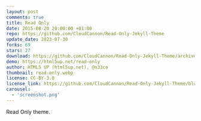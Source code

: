 ```yaml
---
layout: post
comments: true
title: Read Only
date: 2015-08-20 20:00:00 +01:00
repo: https://github.com/CloudCannon/Read-Only-Jekyll-Theme
update_date: 2023-07-30
forks: 69
stars: 27
download: https://github.com/CloudCannon/Read-Only-Jekyll-Theme/archive/master.zip
demo: https://html5up.net/read-only
author: HTML5 UP (html5up.net), @n33co
thumbnail: read-only.webp
license: CC-BY-3.0
license_link: https://github.com/CloudCannon/Read-Only-Jekyll-Theme/blob/master/LICENSE.txt
carousel:
  - 'screenshot.png'
---
```


Read Only theme.
